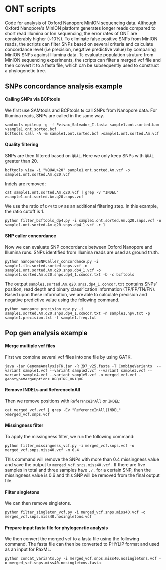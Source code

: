 # ONT scripts
Code for analysis of Oxford Nanopore MinION sequencing data. Although Oxford Nanopore's MinION platform generates longer reads compared to short read Illumina or Ion sequencing, the error rates of ONT are considerably higher (~10%). To eliminate false positive SNPs from MinION reads, the scripts can filter SNPs based on several criteria and calculate concordance level (i.e precision, negative predictive value) by comparing MinION SNPs against Illumina data. To evaluate population struture from MinION sequencing experiments, the scripts can filter a merged vcf file and then convert it to a fasta file, which can be subsequently used to construct a phylogenetic tree.

## SNPs concordance analysis example
#### Calling SNPs via BCFtools
We first use SAMtools and BCFtools to call SNPs from Nanopore data. For Illumina reads, SNPs are called in the same way.

```
samtools mpileup -g -f Pvivax_Salvador_I.fasta sample1.ont.sorted.bam >sample1.ont.sorted.bcf
bcftools call -A -m sample1.ont.sorted.bcf >sample1.ont.sorted.Am.vcf
```

#### Quality filtering
SNPs are then filtered based on `QUAL`. Here we only keep SNPs with `QUAL` greater than 20.

```
bcftools view -i "%QUAL>20" sample1.ont.sorted.Am.vcf -o sample1.ont.sorted.Am.q20.vcf
```

Indels are removed:

```
cat sample1.ont.sorted.Am.q20.vcf | grep -v "INDEL" >sample1.ont.sorted.Am.q20.snps.vcf
```

We use the ratio of `DP4` to `DP` as an additional filtering step. In this example, the ratio cutoff is 1. 

```
python filter_bcftools_dp4.py -i sample1.ont.sorted.Am.q20.snps.vcf -o sample1.ont.sorted.Am.q20.snps.dp4_1.vcf -r 1
```

#### SNP caller concordance
Now we can evaluate SNP concordance between Oxford Nanopore and Illumina runs. SNPs identified from Illumina reads are used as ground truth. 

```
python nanoporeSNPCaller_concordance.py -i sample1.iln.sorted.sorted.snps.vcf -n sample1.ont.sorted.Am.q20.snps.dp4_1.vcf -o sample1.sorted.Am.q20.snps.dp4_1.concor.txt -b -c bcftools
```

The output `sample1.sorted.Am.q20.snps.dp4_1.concor.txt` contains SNPs' position, read depth and binary classification information (TP/FP/TN/FN). Based upon these information, we are able to calculate precision and negative predictive value using the following command.

```
python nanopore_precision_npv.py -i sample1.sorted.Am.q20.snps.dp4_1.concor.txt -n sample1.npv.txt -p sample1.precision.txt -f sample1.freq.txt
```

## Pop gen analysis example
#### Merge multiple vcf files
First we combine several vcf files into one file by using GATK.

```
java -jar GenomeAnalysisTK.jar -R 3D7_v25.fasta -T CombineVariants  --variant sample1.vcf --variant sample2.vcf --variant sample3.vcf --variant sample4.vcf --variant sample5.vcf -o merged_vcf.vcf -genotypeMergeOptions REQUIRE_UNIQUE
```

#### Remove INDELs and ReferenceInAll
Then we remove positions with `ReferenceInAll` or `INDEL`:
```
cat merged_vcf.vcf | grep -Ev "ReferenceInAll|INDEL" >merged_vcf.snps.vcf
```

#### Missingness filter
To apply the missingness filter, we run the following command:

```
python filter_missingness_vcf.py -i merged_vcf.snps.vcf -o merged_vcf.snps.miss40.vcf -m 0.4
```

This command will remove the SNPs with more than 0.4 missingness value and save the output to `merged_vcf.snps.miss40.vcf` . If there are five samples in total and three samples have `./.` for a certain SNP, then the missingness value is 0.6 and this SNP will be removed from the final output file. 

#### Filter singletons
We can then remove singletons. 
```
python filter_singleton_vcf.py -i merged_vcf.snps.miss40.vcf -o merged_vcf.snps.miss40.nosingletons.vcf
```

#### Prepare input fasta file for phylogenetic analysis
We then convert the merged vcf to a fasta file using the following command. The fasta file can then be converted to PHYLIP format and used as an input for RaxML.
```
python concat_variants.py -i merged_vcf.snps.miss40.nosingletons.vcf -o merged_vcf.snps.miss40.nosingletons.fasta
```
